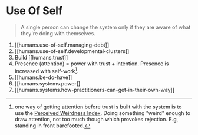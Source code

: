 # Use Of Self

> A single person can change the system only if they are aware of what they're doing with themselves.

1. [[humans.use-of-self.managing-debt]]
2. [[humans.use-of-self.developmental-clusters]]
3. Build [[humans.trust]]
4. Presence (attention) = power with trust + intention. Presence is increased with self-work[^1].
5. [[humans.be-do-have]]
6. [[humans.systems.power]]
7. [[humans.systems.how-practitioners-can-get-in-their-own-way]]

[^1]: one way of getting attention before trust is built with the system is to use the [Perceived Weirdness Index](http://www.ideasunlimited.com/blog-leadership-development/perceived-weirdness-index/). Doing something "weird" enough to draw attention, not too much though which provokes rejection. E.g, standing in front barefooted.

